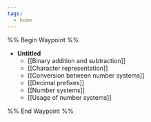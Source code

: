 ```yaml
---
tags:
  - home
---
```


%% Begin Waypoint %%
- **Untitled**
	- [[Binary addition and subtraction]]
	- [[Character representation]]
	- [[Conversion between number systems]]
	- [[Decimal prefixes]]
	- [[Number systems]]
	- [[Usage of number systems]]

%% End Waypoint %%